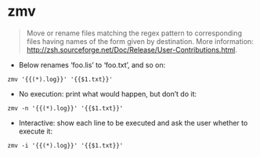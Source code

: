 # zmv

> Move or rename files matching the regex pattern to corresponding files having names of the form given by destination.
> More information: <http://zsh.sourceforge.net/Doc/Release/User-Contributions.html>.

- Below renames ‘foo.lis’ to ‘foo.txt’, and so on:

`zmv '{{(*).log}}' '{{$1.txt}}'`

- No execution: print what would happen, but don’t do it:

`zmv -n '{{(*).log}}' '{{$1.txt}}'`

- Interactive: show each line to be executed and ask the user whether to execute it:

`zmv -i '{{(*).log}}' '{{$1.txt}}'`
